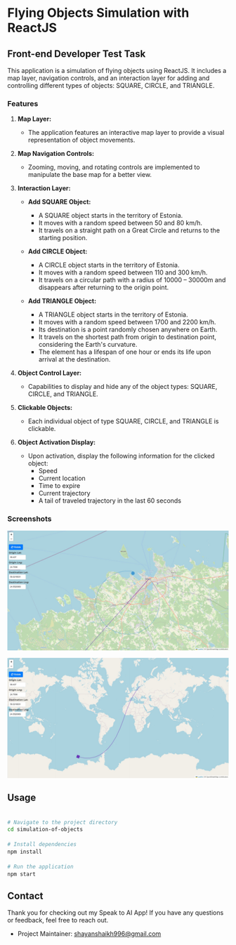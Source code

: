 # Flying Objects Simulation with ReactJS

## Front-end Developer Test Task

This application is a simulation of flying objects using ReactJS. It includes a map layer, navigation controls, and an interaction layer for adding and controlling different types of objects: SQUARE, CIRCLE, and TRIANGLE.

### Features

1. **Map Layer:**
   - The application features an interactive map layer to provide a visual representation of object movements.

2. **Map Navigation Controls:**
   - Zooming, moving, and rotating controls are implemented to manipulate the base map for a better view.

3. **Interaction Layer:**
   - **Add SQUARE Object:**
      - A SQUARE object starts in the territory of Estonia.
      - It moves with a random speed between 50 and 80 km/h.
      - It travels on a straight path on a Great Circle and returns to the starting position.
      
   - **Add CIRCLE Object:**
      - A CIRCLE object starts in the territory of Estonia.
      - It moves with a random speed between 110 and 300 km/h.
      - It travels on a circular path with a radius of 10000 – 30000m and disappears after returning to the origin point.
      
   - **Add TRIANGLE Object:**
      - A TRIANGLE object starts in the territory of Estonia.
      - It moves with a random speed between 1700 and 2200 km/h.
      - Its destination is a point randomly chosen anywhere on Earth.
      - It travels on the shortest path from origin to destination point, considering the Earth's curvature.
      - The element has a lifespan of one hour or ends its life upon arrival at the destination.

4. **Object Control Layer:**
   - Capabilities to display and hide any of the object types: SQUARE, CIRCLE, and TRIANGLE.

5. **Clickable Objects:**
   - Each individual object of type SQUARE, CIRCLE, and TRIANGLE is clickable.

6. **Object Activation Display:**
   - Upon activation, display the following information for the clicked object:
      - Speed
      - Current location
      - Time to expire
      - Current trajectory
      - A tail of traveled trajectory in the last 60 seconds

### Screenshots

![Main page](./public/images/1.jpg)

![Main page](./public/images/2.jpg)


## Usage

```bash

# Navigate to the project directory
cd simulation-of-objects

# Install dependencies
npm install

# Run the application
npm start
```

## Contact

Thank you for checking out my Speak to AI App! If you have any questions or feedback, feel free to reach out.
- Project Maintainer: [shayanshaikh996@gmail.com](mailto:shayanshaikh996@gmail.com)
